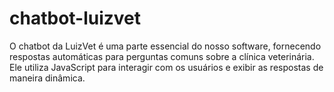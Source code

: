 # chatbot-luizvet
O chatbot da LuizVet é uma parte essencial do nosso software, fornecendo respostas automáticas para perguntas comuns sobre a clínica veterinária. Ele utiliza JavaScript para interagir com os usuários e exibir as respostas de maneira dinâmica.
